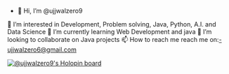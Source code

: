- 👋 Hi, I’m @ujjwalzero9

👀 I’m interested in Development, Problem solving, Java, Python, A.I. and Data Science
🌱 I’m currently learning Web Development and java
💞️ I’m looking to collaborate on Java projects
📫 How to reach me reach me on:-ujjwalzero6@gmail.com

[![@ujjwalzero9's Holopin board](https://holopin.me/ujjwalzero9)](https://holopin.io/@ujjwalzero9)
<!---
ujjwalzero9/ujjwalzero9 is a ✨ special ✨ repository because its `README.md` (this file) appears on your GitHub profile.
You can click the Preview link to take a look at your changes.
--->
